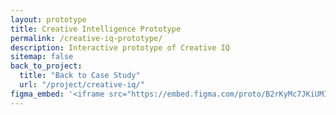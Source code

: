 ```yaml
---
layout: prototype
title: Creative Intelligence Prototype
permalink: /creative-iq-prototype/
description: Interactive prototype of Creative IQ 
sitemap: false
back_to_project:
  title: "Back to Case Study"
  url: "/project/creative-iq/"
figma_embed: '<iframe src="https://embed.figma.com/proto/B2rKyMc7JKiUMItr164AWW/Creative-IQ?page-id=2041%3A56741&node-id=2259-78037&viewport=-2324%2C-2452%2C0.49&scaling=scale-down-width&content-scaling=fixed&starting-point-node-id=2665%3A115987&embed-host=share" allowfullscreen></iframe>'
---
```


<!-- Any content goes here if needed -->
